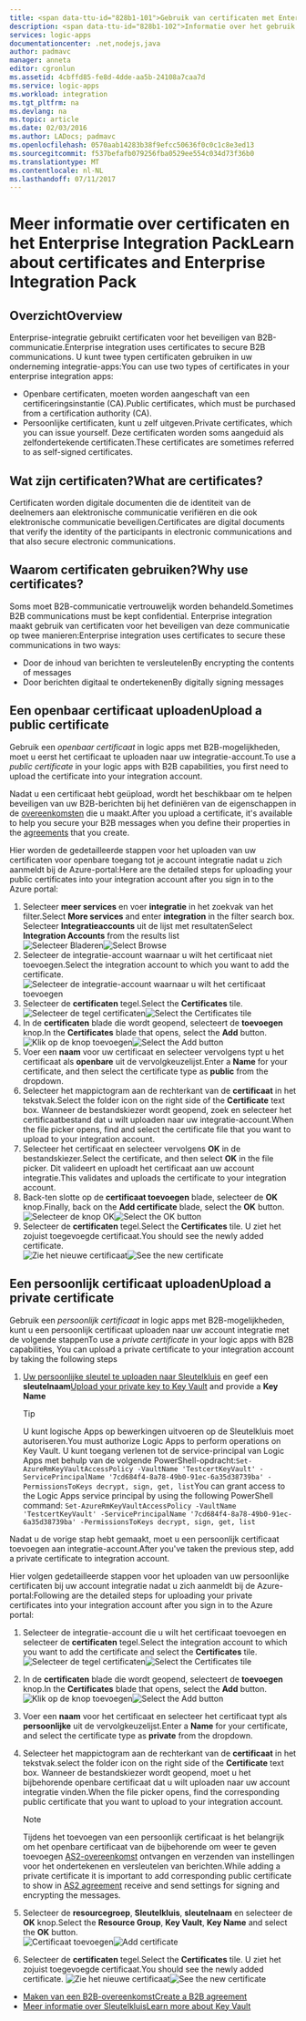```yaml
---
title: <span data-ttu-id="828b1-101">Gebruik van certificaten met Enterprise Integration Pack | Microsoft Docs</span><span class="sxs-lookup"><span data-stu-id="828b1-101">Using certificates with Enterprise Integration Pack | Microsoft Docs</span></span>
description: <span data-ttu-id="828b1-102">Informatie over het gebruik van certificaten met de Enterprise Integration Pack | Azure Logic Apps</span><span class="sxs-lookup"><span data-stu-id="828b1-102">Learn how to use certificates with the Enterprise Integration Pack | Azure Logic Apps</span></span>
services: logic-apps
documentationcenter: .net,nodejs,java
author: padmavc
manager: anneta
editor: cgronlun
ms.assetid: 4cbffd85-fe8d-4dde-aa5b-24108a7caa7d
ms.service: logic-apps
ms.workload: integration
ms.tgt_pltfrm: na
ms.devlang: na
ms.topic: article
ms.date: 02/03/2016
ms.author: LADocs; padmavc
ms.openlocfilehash: 0570aab14283b38f9efcc50636f0c0c1c8e3ed13
ms.sourcegitcommit: f537befafb079256fba0529ee554c034d73f36b0
ms.translationtype: MT
ms.contentlocale: nl-NL
ms.lasthandoff: 07/11/2017
---
```

# <a name="learn-about-certificates-and-enterprise-integration-pack"></a><span data-ttu-id="828b1-103">Meer informatie over certificaten en het Enterprise Integration Pack</span><span class="sxs-lookup"><span data-stu-id="828b1-103">Learn about certificates and Enterprise Integration Pack</span></span>
## <a name="overview"></a><span data-ttu-id="828b1-104">Overzicht</span><span class="sxs-lookup"><span data-stu-id="828b1-104">Overview</span></span>
<span data-ttu-id="828b1-105">Enterprise-integratie gebruikt certificaten voor het beveiligen van B2B-communicatie.</span><span class="sxs-lookup"><span data-stu-id="828b1-105">Enterprise integration uses certificates to secure B2B communications.</span></span> <span data-ttu-id="828b1-106">U kunt twee typen certificaten gebruiken in uw onderneming integratie-apps:</span><span class="sxs-lookup"><span data-stu-id="828b1-106">You can use two types of certificates in your enterprise integration apps:</span></span>

* <span data-ttu-id="828b1-107">Openbare certificaten, moeten worden aangeschaft van een certificeringsinstantie (CA).</span><span class="sxs-lookup"><span data-stu-id="828b1-107">Public certificates, which must be purchased from a certification authority (CA).</span></span>
* <span data-ttu-id="828b1-108">Persoonlijke certificaten, kunt u zelf uitgeven.</span><span class="sxs-lookup"><span data-stu-id="828b1-108">Private certificates, which you can issue yourself.</span></span> <span data-ttu-id="828b1-109">Deze certificaten worden soms aangeduid als zelfondertekende certificaten.</span><span class="sxs-lookup"><span data-stu-id="828b1-109">These certificates are sometimes referred to as self-signed certificates.</span></span>

## <a name="what-are-certificates"></a><span data-ttu-id="828b1-110">Wat zijn certificaten?</span><span class="sxs-lookup"><span data-stu-id="828b1-110">What are certificates?</span></span>
<span data-ttu-id="828b1-111">Certificaten worden digitale documenten die de identiteit van de deelnemers aan elektronische communicatie verifiëren en die ook elektronische communicatie beveiligen.</span><span class="sxs-lookup"><span data-stu-id="828b1-111">Certificates are digital documents that verify the identity of the participants in electronic communications and that also secure electronic communications.</span></span>

## <a name="why-use-certificates"></a><span data-ttu-id="828b1-112">Waarom certificaten gebruiken?</span><span class="sxs-lookup"><span data-stu-id="828b1-112">Why use certificates?</span></span>
<span data-ttu-id="828b1-113">Soms moet B2B-communicatie vertrouwelijk worden behandeld.</span><span class="sxs-lookup"><span data-stu-id="828b1-113">Sometimes B2B communications must be kept confidential.</span></span> <span data-ttu-id="828b1-114">Enterprise integration maakt gebruik van certificaten voor het beveiligen van deze communicatie op twee manieren:</span><span class="sxs-lookup"><span data-stu-id="828b1-114">Enterprise integration uses certificates to secure these communications in two ways:</span></span>

* <span data-ttu-id="828b1-115">Door de inhoud van berichten te versleutelen</span><span class="sxs-lookup"><span data-stu-id="828b1-115">By encrypting the contents of messages</span></span>
* <span data-ttu-id="828b1-116">Door berichten digitaal te ondertekenen</span><span class="sxs-lookup"><span data-stu-id="828b1-116">By digitally signing messages</span></span>  

## <a name="upload-a-public-certificate"></a><span data-ttu-id="828b1-117">Een openbaar certificaat uploaden</span><span class="sxs-lookup"><span data-stu-id="828b1-117">Upload a public certificate</span></span>

<span data-ttu-id="828b1-118">Gebruik een *openbaar certificaat* in logic apps met B2B-mogelijkheden, moet u eerst het certificaat te uploaden naar uw integratie-account.</span><span class="sxs-lookup"><span data-stu-id="828b1-118">To use a *public certificate* in your logic apps with B2B capabilities, you first need to upload the certificate into your integration account.</span></span>  

<span data-ttu-id="828b1-119">Nadat u een certificaat hebt geüpload, wordt het beschikbaar om te helpen beveiligen van uw B2B-berichten bij het definiëren van de eigenschappen in de [overeenkomsten](logic-apps-enterprise-integration-agreements.md) die u maakt.</span><span class="sxs-lookup"><span data-stu-id="828b1-119">After you upload a certificate, it's available to help you secure your B2B messages when you define their properties in the [agreements](logic-apps-enterprise-integration-agreements.md) that you create.</span></span>  

<span data-ttu-id="828b1-120">Hier worden de gedetailleerde stappen voor het uploaden van uw certificaten voor openbare toegang tot je account integratie nadat u zich aanmeldt bij de Azure-portal:</span><span class="sxs-lookup"><span data-stu-id="828b1-120">Here are the detailed steps for uploading your public certificates into your integration account after you sign in to the Azure portal:</span></span>

1. <span data-ttu-id="828b1-121">Selecteer **meer services** en voer **integratie** in het zoekvak van het filter.</span><span class="sxs-lookup"><span data-stu-id="828b1-121">Select **More services** and enter **integration** in the filter search box.</span></span> <span data-ttu-id="828b1-122">Selecteer **Integratieaccounts** uit de lijst met resultaten</span><span class="sxs-lookup"><span data-stu-id="828b1-122">Select **Integration Accounts** from the results list</span></span>     
<span data-ttu-id="828b1-123">![Selecteer Bladeren](media/logic-apps-enterprise-integration-certificates/overview-1.png)</span><span class="sxs-lookup"><span data-stu-id="828b1-123">![Select Browse](media/logic-apps-enterprise-integration-certificates/overview-1.png)</span></span>  
2. <span data-ttu-id="828b1-124">Selecteer de integratie-account waarnaar u wilt het certificaat niet toevoegen.</span><span class="sxs-lookup"><span data-stu-id="828b1-124">Select the integration account to which you want to add the certificate.</span></span>  
![Selecteer de integratie-account waarnaar u wilt het certificaat toevoegen](media/logic-apps-enterprise-integration-certificates/overview-3.png)  
3. <span data-ttu-id="828b1-126">Selecteer de **certificaten** tegel.</span><span class="sxs-lookup"><span data-stu-id="828b1-126">Select the **Certificates** tile.</span></span>  
<span data-ttu-id="828b1-127">![Selecteer de tegel certificaten](media/logic-apps-enterprise-integration-certificates/certificate-1.png)</span><span class="sxs-lookup"><span data-stu-id="828b1-127">![Select the Certificates tile](media/logic-apps-enterprise-integration-certificates/certificate-1.png)</span></span>
4. <span data-ttu-id="828b1-128">In de **certificaten** blade die wordt geopend, selecteert de **toevoegen** knop.</span><span class="sxs-lookup"><span data-stu-id="828b1-128">In the **Certificates** blade that opens, select the **Add** button.</span></span>   
<span data-ttu-id="828b1-129">![Klik op de knop toevoegen](media/logic-apps-enterprise-integration-certificates/certificate-2.png)</span><span class="sxs-lookup"><span data-stu-id="828b1-129">![Select the Add button](media/logic-apps-enterprise-integration-certificates/certificate-2.png)</span></span>
5. <span data-ttu-id="828b1-130">Voer een **naam** voor uw certificaat en selecteer vervolgens typt u het certificaat als **openbare** uit de vervolgkeuzelijst.</span><span class="sxs-lookup"><span data-stu-id="828b1-130">Enter a **Name** for your certificate, and then select the certificate type as **public** from the dropdown.</span></span>  
6. <span data-ttu-id="828b1-131">Selecteer het mappictogram aan de rechterkant van de **certificaat** in het tekstvak.</span><span class="sxs-lookup"><span data-stu-id="828b1-131">Select the folder icon on the right side of the **Certificate** text box.</span></span> <span data-ttu-id="828b1-132">Wanneer de bestandskiezer wordt geopend, zoek en selecteer het certificaatbestand dat u wilt uploaden naar uw integratie-account.</span><span class="sxs-lookup"><span data-stu-id="828b1-132">When the file picker opens, find and select the certificate file that you want to upload to your integration account.</span></span>
7. <span data-ttu-id="828b1-133">Selecteer het certificaat en selecteer vervolgens **OK** in de bestandskiezer.</span><span class="sxs-lookup"><span data-stu-id="828b1-133">Select the certificate, and then select **OK** in the file picker.</span></span> <span data-ttu-id="828b1-134">Dit valideert en uploadt het certificaat aan uw account integratie.</span><span class="sxs-lookup"><span data-stu-id="828b1-134">This validates and uploads the certificate to your integration account.</span></span>
8. <span data-ttu-id="828b1-135">Back-ten slotte op de **certificaat toevoegen** blade, selecteer de **OK** knop.</span><span class="sxs-lookup"><span data-stu-id="828b1-135">Finally, back on the **Add certificate** blade, select the **OK** button.</span></span>  
<span data-ttu-id="828b1-136">![Selecteer de knop OK](media/logic-apps-enterprise-integration-certificates/certificate-3.png)</span><span class="sxs-lookup"><span data-stu-id="828b1-136">![Select the OK button](media/logic-apps-enterprise-integration-certificates/certificate-3.png)</span></span>  
9. <span data-ttu-id="828b1-137">Selecteer de **certificaten** tegel.</span><span class="sxs-lookup"><span data-stu-id="828b1-137">Select the **Certificates** tile.</span></span> <span data-ttu-id="828b1-138">U ziet het zojuist toegevoegde certificaat.</span><span class="sxs-lookup"><span data-stu-id="828b1-138">You should see the newly added certificate.</span></span>  
<span data-ttu-id="828b1-139">![Zie het nieuwe certificaat](media/logic-apps-enterprise-integration-certificates/certificate-4.png)</span><span class="sxs-lookup"><span data-stu-id="828b1-139">![See the new certificate](media/logic-apps-enterprise-integration-certificates/certificate-4.png)</span></span>  

## <a name="upload-a-private-certificate"></a><span data-ttu-id="828b1-140">Een persoonlijk certificaat uploaden</span><span class="sxs-lookup"><span data-stu-id="828b1-140">Upload a private certificate</span></span>

<span data-ttu-id="828b1-141">Gebruik een *persoonlijk certificaat* in logic apps met B2B-mogelijkheden, kunt u een persoonlijk certificaat uploaden naar uw account integratie met de volgende stappen</span><span class="sxs-lookup"><span data-stu-id="828b1-141">To use a *private certificate* in your logic apps with B2B capabilities, You can upload a private certificate to your integration account by taking the following steps</span></span>

1. <span data-ttu-id="828b1-142">[Uw persoonlijke sleutel te uploaden naar Sleutelkluis](../key-vault/key-vault-get-started.md "meer informatie over Sleutelkluis") en geef een **sleutelnaam**</span><span class="sxs-lookup"><span data-stu-id="828b1-142">[Upload your private key to Key Vault](../key-vault/key-vault-get-started.md "Learn about Key Vault") and provide a **Key Name**</span></span> 
   
   > [!TIP]
   > <span data-ttu-id="828b1-143">U kunt logische Apps op bewerkingen uitvoeren op de Sleutelkluis moet autoriseren.</span><span class="sxs-lookup"><span data-stu-id="828b1-143">You must authorize Logic Apps to perform operations on Key Vault.</span></span> <span data-ttu-id="828b1-144">U kunt toegang verlenen tot de service-principal van Logic Apps met behulp van de volgende PowerShell-opdracht:`Set-AzureRmKeyVaultAccessPolicy -VaultName 'TestcertKeyVault' -ServicePrincipalName '7cd684f4-8a78-49b0-91ec-6a35d38739ba' -PermissionsToKeys decrypt, sign, get, list`</span><span class="sxs-lookup"><span data-stu-id="828b1-144">You can grant access to the Logic Apps service principal by using the following PowerShell command: `Set-AzureRmKeyVaultAccessPolicy -VaultName 'TestcertKeyVault' -ServicePrincipalName '7cd684f4-8a78-49b0-91ec-6a35d38739ba' -PermissionsToKeys decrypt, sign, get, list`</span></span>  
   > 
   > 

<span data-ttu-id="828b1-145">Nadat u de vorige stap hebt gemaakt, moet u een persoonlijk certificaat toevoegen aan integratie-account.</span><span class="sxs-lookup"><span data-stu-id="828b1-145">After you've taken the previous step, add a private certificate to integration account.</span></span>

<span data-ttu-id="828b1-146">Hier volgen gedetailleerde stappen voor het uploaden van uw persoonlijke certificaten bij uw account integratie nadat u zich aanmeldt bij de Azure-portal:</span><span class="sxs-lookup"><span data-stu-id="828b1-146">Following are the detailed steps for uploading your private certificates into your integration account after you sign in to the Azure portal:</span></span>  
 
1. <span data-ttu-id="828b1-147">Selecteer de integratie-account die u wilt het certificaat toevoegen en selecteer de **certificaten** tegel.</span><span class="sxs-lookup"><span data-stu-id="828b1-147">Select the integration account to which you want to add the certificate and select the **Certificates** tile.</span></span>  
<span data-ttu-id="828b1-148">![Selecteer de tegel certificaten](media/logic-apps-enterprise-integration-certificates/certificate-1.png)</span><span class="sxs-lookup"><span data-stu-id="828b1-148">![Select the Certificates tile](media/logic-apps-enterprise-integration-certificates/certificate-1.png)</span></span>  
2. <span data-ttu-id="828b1-149">In de **certificaten** blade die wordt geopend, selecteert de **toevoegen** knop.</span><span class="sxs-lookup"><span data-stu-id="828b1-149">In the **Certificates** blade that opens, select the **Add** button.</span></span>   
<span data-ttu-id="828b1-150">![Klik op de knop toevoegen](media/logic-apps-enterprise-integration-certificates/certificate-2.png)</span><span class="sxs-lookup"><span data-stu-id="828b1-150">![Select the Add button](media/logic-apps-enterprise-integration-certificates/certificate-2.png)</span></span>
3. <span data-ttu-id="828b1-151">Voer een **naam** voor het certificaat en selecteer het certificaat typt als **persoonlijke** uit de vervolgkeuzelijst.</span><span class="sxs-lookup"><span data-stu-id="828b1-151">Enter a **Name** for your certificate, and select the certificate type as **private** from the dropdown.</span></span>   
4. <span data-ttu-id="828b1-152">Selecteer het mappictogram aan de rechterkant van de **certificaat** in het tekstvak.</span><span class="sxs-lookup"><span data-stu-id="828b1-152">select the folder icon on the right side of the **Certificate** text box.</span></span> <span data-ttu-id="828b1-153">Wanneer de bestandskiezer wordt geopend, moet u het bijbehorende openbare certificaat dat u wilt uploaden naar uw account integratie vinden.</span><span class="sxs-lookup"><span data-stu-id="828b1-153">When the file picker opens, find the corresponding public certificate that you want to upload to your integration account.</span></span>   
   
   > [!Note]
   > <span data-ttu-id="828b1-154">Tijdens het toevoegen van een persoonlijk certificaat is het belangrijk om het openbare certificaat van de bijbehorende om weer te geven toevoegen [AS2-overeenkomst](logic-apps-enterprise-integration-as2.md) ontvangen en verzenden van instellingen voor het ondertekenen en versleutelen van berichten.</span><span class="sxs-lookup"><span data-stu-id="828b1-154">While adding a private certificate it is important to add corresponding public certificate to show in [AS2 agreement](logic-apps-enterprise-integration-as2.md) receive and send settings for signing and encrypting the messages.</span></span>
   > 
   >   

5. <span data-ttu-id="828b1-155">Selecteer de **resourcegroep**, **Sleutelkluis**, **sleutelnaam** en selecteer de **OK** knop.</span><span class="sxs-lookup"><span data-stu-id="828b1-155">Select the **Resource Group**, **Key Vault**, **Key Name** and select the **OK** button.</span></span>  
<span data-ttu-id="828b1-156">![Certificaat toevoegen](media/logic-apps-enterprise-integration-certificates/privatecertificate-1.png)</span><span class="sxs-lookup"><span data-stu-id="828b1-156">![Add certificate](media/logic-apps-enterprise-integration-certificates/privatecertificate-1.png)</span></span>  
6. <span data-ttu-id="828b1-157">Selecteer de **certificaten** tegel.</span><span class="sxs-lookup"><span data-stu-id="828b1-157">Select the **Certificates** tile.</span></span> <span data-ttu-id="828b1-158">U ziet het zojuist toegevoegde certificaat.</span><span class="sxs-lookup"><span data-stu-id="828b1-158">You should see the newly added certificate.</span></span>
<span data-ttu-id="828b1-159">![Zie het nieuwe certificaat](media/logic-apps-enterprise-integration-certificates/privatecertificate-2.png)</span><span class="sxs-lookup"><span data-stu-id="828b1-159">![See the new certificate](media/logic-apps-enterprise-integration-certificates/privatecertificate-2.png)</span></span>  



* [<span data-ttu-id="828b1-160">Maken van een B2B-overeenkomst</span><span class="sxs-lookup"><span data-stu-id="828b1-160">Create a B2B agreement</span></span>](logic-apps-enterprise-integration-agreements.md)  
* [<span data-ttu-id="828b1-161">Meer informatie over Sleutelkluis</span><span class="sxs-lookup"><span data-stu-id="828b1-161">Learn more about Key Vault</span></span>](../key-vault/key-vault-get-started.md "meer informatie over Sleutelkluis")  

